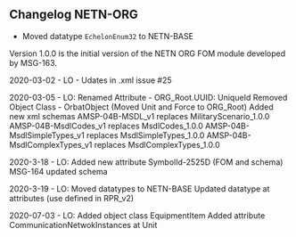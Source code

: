 ## Changelog NETN-ORG

* Moved datatype `EchelonEnum32` to NETN-BASE

Version 1.0.0 is the initial version of the NETN ORG FOM module developed by MSG-163.

2020-03-02 - LO - Udates in .xml issue #25

2020-03-05 - LO:
Renamed Attribute - ORG_Root.UUID: UniqueId
Removed Object Class - OrbatObject (Moved Unit and Force to ORG_Root)
Added new xml schemas
    AMSP-04B-MSDL_v1 replaces MilitaryScenario_1.0.0
    AMSP-04B-MsdlCodes_v1 replaces MsdlCodes_1.0.0
    AMSP-04B-MsdlSimpleTypes_v1 replaces MsdlSimpleTypes_1.0.0
    AMSP-04B-MsdlComplexTypes_v1 replaces MsdlComplexTypes_1.0.0

2020-3-18 - LO:
Added new attribute SymbolId-2525D (FOM and schema)
MSG-164 updated schema

2020-3-19 - LO:
Moved datatypes to NETN-BASE
Updated datatype at attributes (use defined in RPR_v2)

2020-07-03 - LO:
Added object class EquipmentItem
Added attribute CommunicationNetwokInstances at Unit
